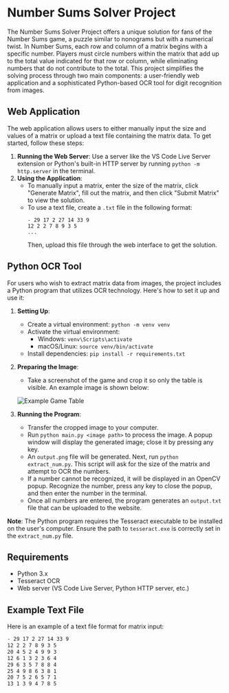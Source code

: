 # Number Sums Solver Project

The Number Sums Solver Project offers a unique solution for fans of the Number Sums game, a puzzle similar to nonograms but with a numerical twist. In Number Sums, each row and column of a matrix begins with a specific number. Players must circle numbers within the matrix that add up to the total value indicated for that row or column, while eliminating numbers that do not contribute to the total. This project simplifies the solving process through two main components: a user-friendly web application and a sophisticated Python-based OCR tool for digit recognition from images.

## Web Application

The web application allows users to either manually input the size and values of a matrix or upload a text file containing the matrix data. To get started, follow these steps:

1. **Running the Web Server**: Use a server like the VS Code Live Server extension or Python's built-in HTTP server by running `python -m http.server` in the terminal.
2. **Using the Application**:
    - To manually input a matrix, enter the size of the matrix, click "Generate Matrix", fill out the matrix, and then click "Submit Matrix" to view the solution.
    - To use a text file, create a `.txt` file in the following format:
      ```
      - 29 17 2 27 14 33 9
      12 2 2 7 8 9 3 5
      ...
      ```
      Then, upload this file through the web interface to get the solution.

## Python OCR Tool

For users who wish to extract matrix data from images, the project includes a Python program that utilizes OCR technology. Here's how to set it up and use it:

1. **Setting Up**:
    - Create a virtual environment: `python -m venv venv`
    - Activate the virtual environment:
      - Windows: `venv\Scripts\activate`
      - macOS/Linux: `source venv/bin/activate`
    - Install dependencies: `pip install -r requirements.txt`

2. **Preparing the Image**:
    - Take a screenshot of the game and crop it so only the table is visible. An example image is shown below:

    ![Example Game Table](images/example_table.jpeg)

3. **Running the Program**:
    - Transfer the cropped image to your computer.
    - Run `python main.py <image path>` to process the image. A popup window will display the generated image; close it by pressing any key.
    - An `output.png` file will be generated. Next, run `python extract_num.py`. This script will ask for the size of the matrix and attempt to OCR the numbers.
    - If a number cannot be recognized, it will be displayed in an OpenCV popup. Recognize the number, press any key to close the popup, and then enter the number in the terminal.
    - Once all numbers are entered, the program generates an `output.txt` file that can be uploaded to the website.

**Note**: The Python program requires the Tesseract executable to be installed on the user's computer. Ensure the path to `tesseract.exe` is correctly set in the `extract_num.py` file.

## Requirements

- Python 3.x
- Tesseract OCR
- Web server (VS Code Live Server, Python HTTP server, etc.)

## Example Text File

Here is an example of a text file format for matrix input:

```txt
- 29 17 2 27 14 33 9
12 2 2 7 8 9 3 5
20 4 5 2 4 9 9 3
12 6 1 3 2 3 6 4
29 6 3 5 7 8 8 4
25 4 9 8 6 3 8 1
20 7 5 2 6 5 7 1
13 1 3 9 4 7 8 5
```